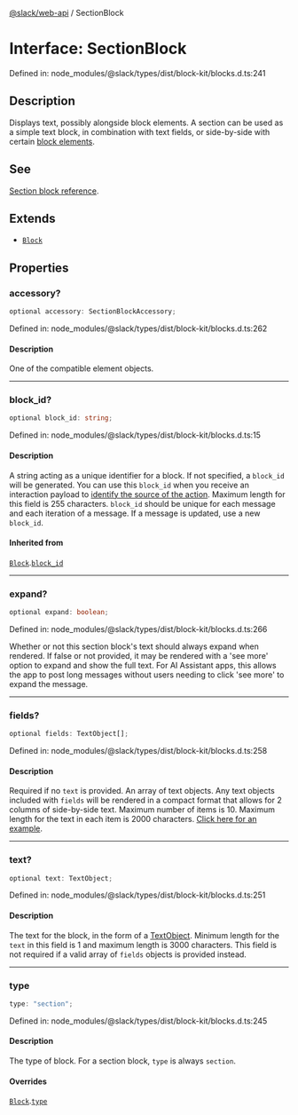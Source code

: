 [@slack/web-api](../index.md) / SectionBlock

# Interface: SectionBlock

Defined in: node\_modules/@slack/types/dist/block-kit/blocks.d.ts:241

## Description

Displays text, possibly alongside block elements. A section can be used as a simple text block, in
combination with text fields, or side-by-side with certain
[block elements](https://docs.slack.dev/reference/block-kit/block-elements).

## See

[Section block reference](https://docs.slack.dev/reference/block-kit/blocks/section-block).

## Extends

- [`Block`](Block.md)

## Properties

### accessory?

```ts
optional accessory: SectionBlockAccessory;
```

Defined in: node\_modules/@slack/types/dist/block-kit/blocks.d.ts:262

#### Description

One of the compatible element objects.

***

### block\_id?

```ts
optional block_id: string;
```

Defined in: node\_modules/@slack/types/dist/block-kit/blocks.d.ts:15

#### Description

A string acting as a unique identifier for a block. If not specified, a `block_id` will be generated.
You can use this `block_id` when you receive an interaction payload to
[identify the source of the action](https://docs.slack.dev/interactivity/handling-user-interaction#payloads).
Maximum length for this field is 255 characters. `block_id` should be unique for each message and each iteration of
a message. If a message is updated, use a new `block_id`.

#### Inherited from

[`Block`](Block.md).[`block_id`](Block.md#block_id)

***

### expand?

```ts
optional expand: boolean;
```

Defined in: node\_modules/@slack/types/dist/block-kit/blocks.d.ts:266

Whether or not this section block's text should always expand when rendered. If false or not provided, it may be rendered with a 'see more' option to expand and show the full text. For AI Assistant apps, this allows the app to post long messages without users needing to click 'see more' to expand the message.

***

### fields?

```ts
optional fields: TextObject[];
```

Defined in: node\_modules/@slack/types/dist/block-kit/blocks.d.ts:258

#### Description

Required if no `text` is provided. An array of text objects. Any text objects included with `fields`
will be rendered in a compact format that allows for 2 columns of side-by-side text. Maximum number of items is 10.
Maximum length for the text in each item is 2000 characters.
[Click here for an example](https://app.slack.com/block-kit-builder/#%7B%22blocks%22:%5B%7B%22type%22:%22section%22,%22text%22:%7B%22text%22:%22A%20message%20*with%20some%20bold%20text*%20and%20_some%20italicized%20text_.%22,%22type%22:%22mrkdwn%22%7D,%22fields%22:%5B%7B%22type%22:%22mrkdwn%22,%22text%22:%22*Priority*%22%7D,%7B%22type%22:%22mrkdwn%22,%22text%22:%22*Type*%22%7D,%7B%22type%22:%22plain_text%22,%22text%22:%22High%22%7D,%7B%22type%22:%22plain_text%22,%22text%22:%22String%22%7D%5D%7D%5D%7D).

***

### text?

```ts
optional text: TextObject;
```

Defined in: node\_modules/@slack/types/dist/block-kit/blocks.d.ts:251

#### Description

The text for the block, in the form of a [TextObject](../type-aliases/TextObject.md). Minimum length for the `text` in this
field is 1 and maximum length is 3000 characters. This field is not required if a valid array of `fields` objects
is provided instead.

***

### type

```ts
type: "section";
```

Defined in: node\_modules/@slack/types/dist/block-kit/blocks.d.ts:245

#### Description

The type of block. For a section block, `type` is always `section`.

#### Overrides

[`Block`](Block.md).[`type`](Block.md#type)

